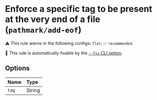 # Enforce a specific tag to be present at the very end of a file (`pathmark/add-eof`)

⚠️ This rule _warns_ in the following configs: `flat`, ✅ `recommended`.

🔧 This rule is automatically fixable by the [`--fix` CLI option](https://eslint.org/docs/latest/user-guide/command-line-interface#--fix).

<!-- end auto-generated rule header -->

## Options

<!-- begin auto-generated rule options list -->

| Name  | Type   |
| :---- | :----- |
| `tag` | String |

<!-- end auto-generated rule options list -->
